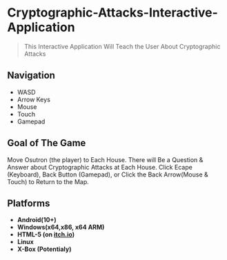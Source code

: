 # Cryptographic-Attacks-Interactive-Application

> This Interactive Application Will Teach the User About Cryptographic Attacks

## Navigation

* WASD
* Arrow Keys
* Mouse
* Touch
* Gamepad

## Goal of The Game
Move Osutron (the player) to Each House. There will Be a Question & Answer about Cryptographic Attacks at Each House. Click Ecape (Keyboard), Back Button (Gamepad), or Click the Back Arrow(Mouse & Touch) to Return to the Map.

## Platforms

* <b>Android(10+)</b>
* <b> Windows(x64,x86, x64 ARM) </b>
* <b> HTML-5 (on [itch.io](https://paulgamerboy101.itch.io/cryptographic-attacks-interactive-application)) </b>
* <b> Linux </b>
* <b> X-Box (Potentialy) </b>

